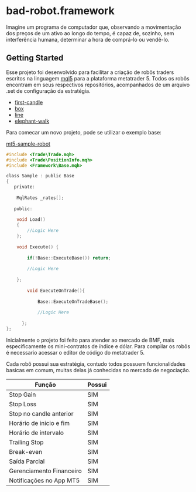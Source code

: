 # bad-robot.framework

Imagine um programa de computador que, observando a movimentação dos preços de um ativo ao longo do tempo, é capaz de, sozinho, sem interferência humana, determinar a hora de comprá-lo ou vendê-lo.

## Getting Started

Esse projeto foi desenvolvido para facilitar a criação de robôs traders escritos na linguagem [mql5](https://www.mql5.com/pt)
para a plataforma metatrader 5. Todos os robôs encontram em seus respectivos repositórios, acompanhados de um arquivo .set 
de configuração da estratégia.

* [first-candle](https://github.com/erlonfs/first-candle.bad-robot)
* [box](https://github.com/erlonfs/box.bad-robot)
* [line](https://github.com/erlonfs/line.bad-robot)
* [elephant-walk](https://github.com/erlonfs/elephant-walk.bad-robot)

Para comecar um novo projeto, pode se utilizar o exemplo base:

[mt5-sample-robot](https://github.com/erlonfs/sample.bad-robot)

```c
#include <Trade\Trade.mqh>
#include <Trade\PositionInfo.mqh>
#include <Framework\Base.mqh>

class Sample : public Base
{
   private:
   
	MqlRates _rates[];
   
   public:
      
   	void Load() 
   	{
		//Logic Here
   	};
   
   	void Execute() {
   	
		if(!Base::ExecuteBase()) return;
      		
		//Logic Here
   		   
   	};
   	
		void ExecuteOnTrade(){
      
			Base::ExecuteOnTradeBase();
         
			//Logic Here
         
      };
};
```


Inicialmente o projeto foi feito para atender ao mercado de BMF, mais especificamente os mini-contratos 
de índice e dólar. Para compilar os robôs é necessario acessar o editor de código do metatrader 5.

Cada robô possui sua estratégia, contudo todos possuem funcionalidades basicas em comum, muitas delas já conhecidas 
no mercado de negociação.

| Função | Possui |
| ------ | ------ |
|Stop Gain | SIM |
|Stop Loss | SIM|
|Stop no candle anterior | SIM|
|Horário de inicio e fim | SIM|
|Horário de intervalo | SIM |
|Trailing Stop | SIM|
|Break-even | SIM|
|Saída Parcial | SIM|
|Gerenciamento Financeiro | SIM|
|Notificações no App MT5 | SIM|